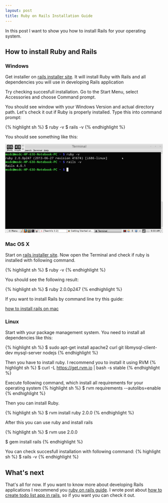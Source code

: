 ```yaml
---
layout: post
title: Ruby on Rails Installation Guide
---
```

In this post I want to show you how to install Rails for your operating system.

##  How to install Ruby and Rails

###  Windows

 Get installer on [rails installer site](http://www.railsinstaller.org/en).
 It will install Ruby with Rails and all dependencies you will use in
 developing Rails application

 Try checking succesfull installation.  Go to the Start Menu, select Accessories and choose Command prompt.

 You should see window with your Windows Version and actual directory path. Let's check it out if Ruby is properly installed. Type this into command prompt:

 {% highlight sh %}
 $ ruby -v
 $ rails -v
 {% endhighlight %}

You should see something like this:

![ruby-on-rails-installation](/images/rails_installation.png)

###  Mac OS X
Start on [rails installer  site](http://www.railsinstaller.org). Now open the Terminal and check if ruby is installed with following command.

{% highlight sh %}
 $ ruby -v
 {% endhighlight %}

 
 You should see the following result:

 {% highlight sh %}
 $ ruby 2.0.0p247
 {% endhighlight %}

 If you want to install Rails by command line try this guide:

 [how to install rails on  mac](http://railsapps.github.io/installrubyonrails-mac.html)

###  Linux

  Start with your package management system. You need to install all dependencies like this:
 
{% highlight sh %}
$ sudo apt-get install apache2 curl git libmysql-client-dev mysql-server nodejs
{% endhighlight %}



  Then you have to install ruby. I recommend you to install it using RVM
{% highlight sh %}
  $ curl -L https://get.rvm.io | bash -s stable
{% endhighlight %}

  Execute following command, which install all requirements for your operating system
{% highlight sh %}
  $ rvm requirements --autolibs=enable
{% endhighlight %}

  Then you can install Ruby.

{% highlight sh %}
  $ rvm install ruby 2.0.0
{% endhighlight %}

After this you can use ruby and install rails

{% highlight sh %}
  $ rvm use 2.0.0

  $ gem install rails 
{% endhighlight %}

  You can check succesfull installation with following command:
{% highlight sh %}
  $ rails -v
{% endhighlight %}

## What's next

That's all for now. If you want to know more about developing Rails
applications I recommend you [ruby on rails
guide](http://guides.rubyonrails.org/getting_started.html). I wrote post about
[how to create todo list app in
rails](http://masteruby.github.io/weekly-rails/2014/03/22/how-to-create-todo-list-app-static-pages.html),
so if you want you can check it out.
